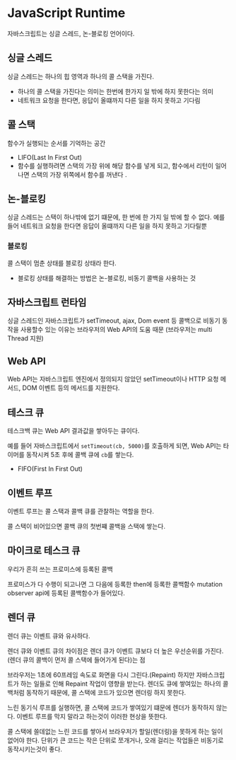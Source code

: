 # JavaScript Runtime

자바스크립트는 싱글 스레드, 논-블로킹 언어이다.

## 싱글 스레드

싱글 스레드는 하나의 힙 영역과 하나의 콜 스택을 가진다.

- 하나의 콜 스택을 가진다는 의미는 한번에 한가지 일 밖에 하지 못한다는 의미
- 네트워크 요청을 한다면, 응답이 올떄까지 다른 일을 하지 못하고 기다림

## 콜 스택

함수가 실행되는 순서를 기억하는 공간

- LIFO(Last In First Out)
- 함수를 실행하려면 스택의 가장 위에 해당 함수를 넣게 되고, 함수에서 리턴이 일어나면 스택의 가장 위쪽에서 함수를 꺼낸다 .

## 논-블로킹

싱글 스레드는 스택이 하나밖에 없기 떄문에, 한 번에 한 가지 일 밖에 할 수 없다.
예를 들어 네트워크 요청을 한다면 응답이 올떄까지 다른 일을 하지 못하고 기다릴뿐

### 블로킹

콜 스택이 멈춘 상태를 블로킹 상태라 한다.

- 블로킹 상태를 해결하는 방법은 논-블로킹, 비동기 콜백을 사용하는 것

## 자바스크립트 런타임

싱글 스레드인 자바스크립트가 setTimeout, ajax, Dom event 등 콜백으로 비동기 동작을 사용할수 있는 이유는 브라우저의 Web API의 도움 때문 (브라우저는 multi Thread 지원)

## Web API

Web API는 자바스크립트 엔진에서 정의되지 않았던 setTimeout이나 HTTP 요청 메서드, DOM 이벤트 등의 메서드를 지원한다.

## 테스크 큐

테스크백 큐는 Web API 결과값을 쌓아두는 큐이다.

예를 들어 자바스크립트에서 `setTimeout(cb, 5000)`를 호출하게 되면, Web API는 타이머를 동작시켜 5초 후에 콜백 큐에 `cb`를 쌓는다.

- FIFO(First In First Out)

## 이벤트 루프

이벤트 루프는 콜 스택과 콜백 큐를 관찰하는 역할을 한다.

콜 스택이 비어있으면 콜백 큐의 첫번쨰 콜백을 스택에 쌓는다.

## 마이크로 테스크 큐

우리가 흔히 쓰는 프로미스에 등록된 콜백

프로미스가 다 수행이 되고나면 그 다음에 등록한 then에 등록한 콜백함수
mutation observer api에 등록된 콜백함수가 들어있다.

## 렌더 큐

렌더 큐는 이벤트 큐와 유사하다.

렌더 큐와 이벤트 큐의 차이점은 렌더 큐가 이벤트 큐보다 더 높은 우선순위를 가진다.(렌더 큐의 콜백이 먼저 콜 스택에 들어가게 된다)는 점

브라우저는 1초에 60프레임 속도로 화면을 다시 그린다.(Repaint) 하지만 자바스크립트가 하는 일들로 인해 Repaint 작업이 영향을 받는다.
렌더도 큐에 쌓여있는 하나의 콜백처럼 동작하기 때문에, 콜 스택에 코드가 있으면 렌더링 하지 못한다.

느린 동기식 루프를 실행하면, 콜 스택에 코드가 쌓여있기 떄문에 렌더가 동작하지 않는다. 이벤트 루프를 막지 말라고 하는것이 이러한 현상을 뜻한다.

콜 스택에 쓸데없는 느린 코드를 쌓아서 브라우저가 할일(렌더링)을 못하게 하는 일이 없어야 한다. 단위가 큰 코드는 작은 단위로 쪼개거나, 오래 걸리는 작업들은 비동기로 동작시키는것이 좋다.
